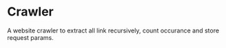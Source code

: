 # Crawler
A website crawler to extract all link recursively, count occurance and store request params.

